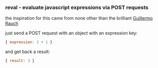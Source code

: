 ### reval - evaluate javascript expressions via POST requests

the inspiration for this came 
from none other than the brilliant [Guillermo Rauch](https://twitter.com/rauchg/status/1085813324992806913)

just send a POST request with an object with
an expression key:

```js
{ expression: 2 + 1 }
```

and get back a result:

```js
{ result: 3 }
```


